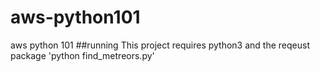 # aws-python101
aws python 101
##running
This project requires python3 and the reqeust package
'python find_metreors.py'